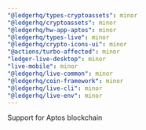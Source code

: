 ```yaml
---
"@ledgerhq/types-cryptoassets": minor
"@ledgerhq/cryptoassets": minor
"@ledgerhq/hw-app-aptos": minor
"@ledgerhq/types-live": minor
"@ledgerhq/crypto-icons-ui": minor
"@actions/turbo-affected": minor
"ledger-live-desktop": minor
"live-mobile": minor
"@ledgerhq/live-common": minor
"@ledgerhq/coin-framework": minor
"@ledgerhq/live-cli": minor
"@ledgerhq/live-env": minor
---
```


Support for Aptos blockchain
